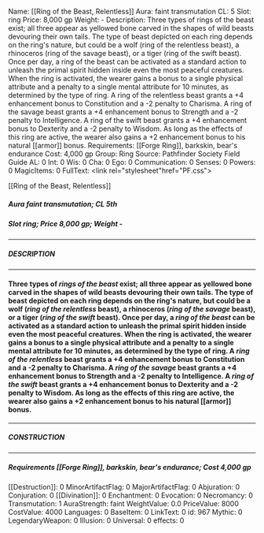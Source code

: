 Name: [[Ring of the Beast, Relentless]]
Aura: faint transmutation
CL: 5
Slot: ring
Price: 8,000 gp
Weight: -
Description: Three types of rings of the beast exist; all three appear as yellowed bone carved in the shapes of wild beasts devouring their own tails. The type of beast depicted on each ring depends on the ring's nature, but could be a wolf (ring of the relentless beast), a rhinoceros (ring of the savage beast), or a tiger (ring of the swift beast). Once per day, a ring of the beast can be activated as a standard action to unleash the primal spirit hidden inside even the most peaceful creatures. When the ring is activated, the wearer gains a bonus to a single physical attribute and a penalty to a single mental attribute for 10 minutes, as determined by the type of ring. A ring of the relentless beast grants a +4 enhancement bonus to Constitution and a -2 penalty to Charisma. A ring of the savage beast grants a +4 enhancement bonus to Strength and a -2 penalty to Intelligence. A ring of the swift beast grants a +4 enhancement bonus to Dexterity and a -2 penalty to Wisdom. As long as the effects of this ring are active, the wearer also gains a +2 enhancement bonus to his natural [[armor]] bonus.
Requirements: [[Forge Ring]], barkskin, bear's endurance
Cost: 4,000 gp
Group: Ring
Source: Pathfinder Society Field Guide
AL: 0
Int: 0
Wis: 0
Cha: 0
Ego: 0
Communication: 0
Senses: 0
Powers: 0
MagicItems: 0
FullText: <link rel="stylesheet"href="PF.css"><div class="heading"><p class="alignleft">[[Ring of the Beast, Relentless]]</p><div style="clear: both;"></div></div><div><h5><b>Aura </b>faint transmutation; <b>CL </b>5th</h5><h5><b>Slot </b>ring; <b>Price </b>8,000 gp; <b>Weight </b>-</h5></div><hr/><div><h5><b>DESCRIPTION</b></h5></div><hr/><div><h4><p>Three types of <i>rings of the beast</i> exist; all three appear as yellowed bone carved in the shapes of wild beasts devouring their own tails. The type of beast depicted on each ring depends on the ring's nature, but could be a wolf (<i>ring of the relentless</i> beast), a rhinoceros (<i>ring of the savage</i> beast), or a tiger (<i>ring of the swift</i> beast). Once per day, a <i>ring of the beast</i> can be activated as a standard action to unleash the primal spirit hidden inside even the most peaceful creatures. When the ring is activated, the wearer gains a bonus to a single physical attribute and a penalty to a single mental attribute for 10 minutes, as determined by the type of ring. A <i>ring of the relentless</i> beast grants a +4 enhancement bonus to Constitution and a -2 penalty to Charisma. A <i>ring of the savage</i> beast grants a +4 enhancement bonus to Strength and a -2 penalty to Intelligence. A <i>ring of the swift</i> beast grants a +4 enhancement bonus to Dexterity and a -2 penalty to Wisdom. As long as the effects of this ring are active, the wearer also gains a +2 enhancement bonus to his natural [[armor]] bonus.</p></h4></div><hr/><div><h5><b>CONSTRUCTION</b></h5></div><hr/><div><h5><b>Requirements </b>[[Forge Ring]], <i>barkskin</i>, <i>bear's endurance</i>; <b>Cost </b>4,000 gp</h5></div>
[[Destruction]]: 0
MinorArtifactFlag: 0
MajorArtifactFlag: 0
Abjuration: 0
Conjuration: 0
[[Divination]]: 0
Enchantment: 0
Evocation: 0
Necromancy: 0
Transmutation: 1
AuraStrength: faint
WeightValue: 0.0
PriceValue: 8000
CostValue: 4000
Languages: 0
BaseItem: 0
LinkText: 0
id: 967
Mythic: 0
LegendaryWeapon: 0
Illusion: 0
Universal: 0
effects: 0
